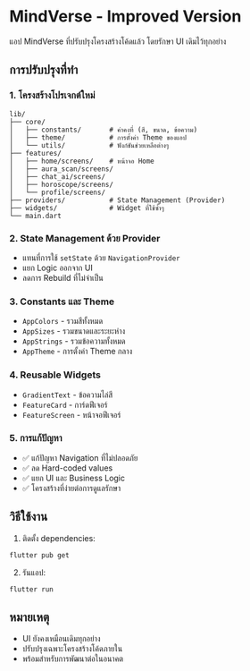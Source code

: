 # MindVerse - Improved Version

แอป MindVerse ที่ปรับปรุงโครงสร้างโค้ดแล้ว โดยรักษา UI เดิมไว้ทุกอย่าง

## การปรับปรุงที่ทำ

### 1. โครงสร้างโปรเจกต์ใหม่
```
lib/
├── core/
│   ├── constants/       # ค่าคงที่ (สี, ขนาด, ข้อความ)
│   ├── theme/           # การตั้งค่า Theme ของแอป
│   └── utils/           # ฟังก์ชันช่วยเหลือต่างๆ
├── features/
│   ├── home/screens/    # หน้าจอ Home
│   ├── aura_scan/screens/
│   ├── chat_ai/screens/
│   ├── horoscope/screens/
│   └── profile/screens/
├── providers/           # State Management (Provider)
├── widgets/             # Widget ที่ใช้ซ้ำๆ
└── main.dart
```

### 2. State Management ด้วย Provider
- แทนที่การใช้ `setState` ด้วย `NavigationProvider`
- แยก Logic ออกจาก UI
- ลดการ Rebuild ที่ไม่จำเป็น

### 3. Constants และ Theme
- `AppColors` - รวมสีทั้งหมด
- `AppSizes` - รวมขนาดและระยะห่าง
- `AppStrings` - รวมข้อความทั้งหมด
- `AppTheme` - การตั้งค่า Theme กลาง

### 4. Reusable Widgets
- `GradientText` - ข้อความไล่สี
- `FeatureCard` - การ์ดฟีเจอร์
- `FeatureScreen` - หน้าจอฟีเจอร์

### 5. การแก้ปัญหา
- ✅ แก้ปัญหา Navigation ที่ไม่ปลอดภัย
- ✅ ลด Hard-coded values
- ✅ แยก UI และ Business Logic
- ✅ โครงสร้างที่ง่ายต่อการดูแลรักษา

## วิธีใช้งาน

1. ติดตั้ง dependencies:
```bash
flutter pub get
```

2. รันแอป:
```bash
flutter run
```

## หมายเหตุ

- UI ยังคงเหมือนเดิมทุกอย่าง
- ปรับปรุงเฉพาะโครงสร้างโค้ดภายใน
- พร้อมสำหรับการพัฒนาต่อในอนาคต

